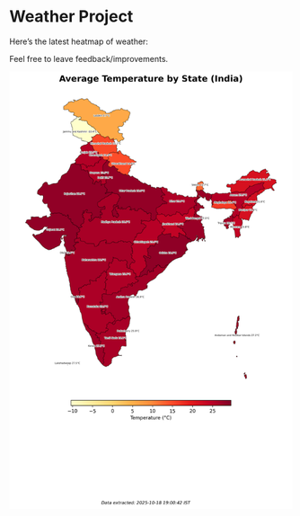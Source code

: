 # Weather Project

Here’s the latest heatmap of weather:

Feel free to leave feedback/improvements.

![India Heatmap](docs/assets/india_heatmap.png?v=F39684)
